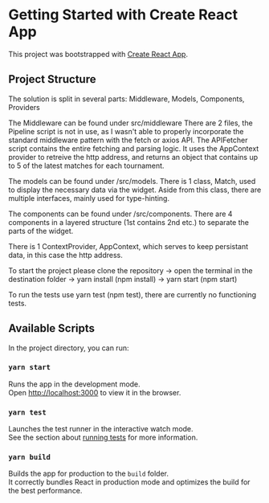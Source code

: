 # Getting Started with Create React App

This project was bootstrapped with [Create React App](https://github.com/facebook/create-react-app).

## Project Structure

The solution is split in several parts: Middleware, Models, Components, Providers

The Middleware can be found under src/middleware
There are 2 files, the Pipeline script is not in use, as I wasn't able to properly incorporate the standard middleware pattern with the fetch or axios API.
The APIFetcher script contains the entire fetching and parsing logic. It uses the AppContext provider to retreive the http address, and returns an object that contains up to 5 of the latest matches for each tournament.

The models can be found under /src/models. There is 1 class, Match, used to display the necessary data via the widget. Aside from this class, there are multiple interfaces, mainly used for type-hinting.

The components can be found under /src/components. There are 4 components in a layered structure (1st contains 2nd etc.) to separate the parts of the widget.

There is 1 ContextProvider, AppContext, which serves to keep persistant data, in this case the http address.

To start the project please clone the repository -> open the terminal in the destination folder -> yarn install (npm install) -> yarn start (npm start)

To run the tests use yarn test (npm test), there are currently no functioning tests.

## Available Scripts

In the project directory, you can run:

### `yarn start`

Runs the app in the development mode.\
Open [http://localhost:3000](http://localhost:3000) to view it in the browser.

### `yarn test`

Launches the test runner in the interactive watch mode.\
See the section about [running tests](https://facebook.github.io/create-react-app/docs/running-tests) for more information.

### `yarn build`

Builds the app for production to the `build` folder.\
It correctly bundles React in production mode and optimizes the build for the best performance.
